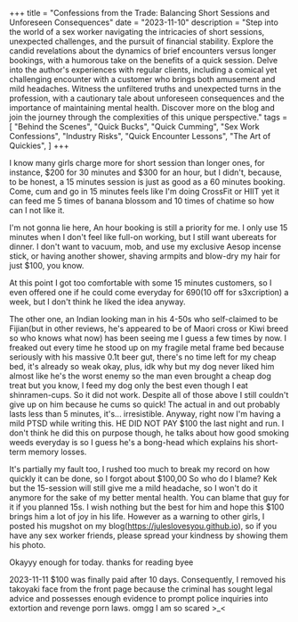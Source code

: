 +++
title = "Confessions from the Trade: Balancing Short Sessions and Unforeseen Consequences"
date = "2023-11-10"
description = "Step into the world of a sex worker navigating the intricacies of short sessions, unexpected challenges, and the pursuit of financial stability. Explore the candid revelations about the dynamics of brief encounters versus longer bookings, with a humorous take on the benefits of a quick session. Delve into the author's experiences with regular clients, including a comical yet challenging encounter with a customer who brings both amusement and mild headaches. Witness the unfiltered truths and unexpected turns in the profession, with a cautionary tale about unforeseen consequences and the importance of maintaining mental health. Discover more on the blog and join the journey through the complexities of this unique perspective."
tags = [
    "Behind the Scenes",
    "Quick Bucks",
    "Quick Cumming",
    "Sex Work Confessions",
    "Industry Risks",
    "Quick Encounter Lessons",
    "The Art of Quickies",
]
+++

I know many girls charge more for short session than longer ones, for instance, $200 for 30 minutes and $300 for an hour, but I didn't, because, to be honest, a 15 minutes session is just as good as a 60 minutes booking. Come, cum and go in 15 minutes feels like I'm doing CrossFit or HIIT yet it can feed me 5 times of banana blossom and 10 times of chatime so how can I not like it. 

I'm not gonna lie here, An hour booking is still a priority for me. I only use 15 minutes when I don't feel like full-on working, but I still want ubereats for dinner. I don't want to vacuum, mob, and use my exclusive Aesop incense stick, or having another shower, shaving armpits and blow-dry my hair for just $100, you know.

At this point I got too comfortable with some 15 minutes customers, so I even offered one if he could come everyday for $690($10 off for s3xcription) a week, but I don't think he liked the idea anyway. 

The other one, an Indian looking man in his 4-50s who self-claimed to be Fijian(but in other reviews, he's appeared to be of Maori cross or Kiwi breed so who knows what now) has been seeing me I guess a few times by now. I freaked out every time he stood up on my fragile metal frame bed because seriously with his massive 0.1t beer gut, there's no time left for my cheap bed, it's already so weak okay, plus, idk why but my dog never liked him almost like he's the worst enemy so the man even brought a cheap dog treat but you know, I feed my dog only the best even though I eat shinramen-cups. So it did not work. Despite all of those above I still couldn't give up on him because he cums so quick! The actual in and out probably lasts less than 5 minutes, it's... irresistible. Anyway, right now I'm having a mild PTSD while writing this. HE DID NOT PAY $100 the last night and run. I don't think he did this on purpose though, he talks about how good smoking weeds everyday is so I guess he's a bong-head which explains his short-term memory losses.

It's partially my fault too, I rushed too much to break my record on how quickly it can be done, so I forgot about $100,00 So who do I blame? Kek but the 15-session will still give me a mild headache, so I won't do it anymore for the sake of my better mental health. You can blame that guy for it if you planned 15s. I wish nothing but the best for him and hope this $100 brings him a lot of joy in his life. However as a warning to other girls, I posted his mugshot on my blog(https://juleslovesyou.github.io), so if you have any sex worker friends, please spread your kindness by showing them his photo.

Okayyy enough for today. thanks for reading byee

2023-11-11 
$100 was finally paid after 10 days. Consequently, I removed his takoyaki face from the front page because the criminal has sought legal advice and possesses enough evidence to prompt police inquiries into extortion and revenge porn laws. omgg I am so scared >_<